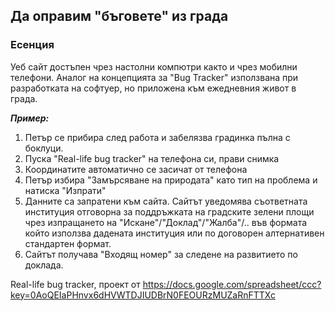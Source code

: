 ## Да оправим "бъговете" из града

### Есенция
Уеб сайт достъпен чрез настолни компютри както и чрез мобилни телефони. Аналог на концепцията за "Bug Tracker" използвана при разработката на софтуер, но приложена към ежедневния живот в града.

***Пример:***
 1. Петър се прибира след работа и забелязва градинка пълна с боклуци.
 1. Пуска "Real-life bug tracker" на телефона си, прави снимка
 1. Координатите автоматично се засичат от телефона
 1. Петър избира "Замърсяване на природата" като тип на проблема и натиска "Изпрати"
 1. Данните са запратени към сайта. Сайтът уведомява съответната институция отговорна за поддръжката на градските зелени площи чрез изпращането на "Искане"/"Доклад"/"Жалба"/.. във формата който използва дадената институция или по договорен алтернативен стандартен формат.
 1. Сайтът получава "Входящ номер" за следене на развитието по доклада.


Real-life bug tracker, проект от https://docs.google.com/spreadsheet/ccc?key=0AoQEIaPHnvx6dHVWTDJIUDBrN0FEOURzMUZaRnFTTXc
## 
